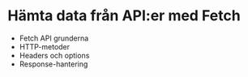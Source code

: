 # Hämta data från API:er med Fetch

- Fetch API grunderna
- HTTP-metoder
- Headers och options
- Response-hantering
